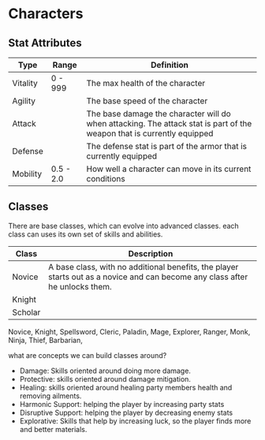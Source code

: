 # Characters

## Stat Attributes



| Type | Range | Definition |
| --- | --- | --- |
| Vitality | 0 - 999 | The max health of the character |
| Agility |  | The base speed of the character |
| Attack |  | The base damage the character will do when attacking. The attack stat is part of the weapon that is currently equipped |
| Defense |  | The defense stat is part of the armor that is currently equipped |
| Mobility | 0.5 - 2.0 | How well a character can move in its current conditions |

## Classes

There are base classes, which can evolve into advanced classes. each class can uses its own set of skills and abilities.

| Class | Description |
| --- | --- |
| Novice | A base class, with no additional benefits, the player starts out as a novice and can become any class after he unlocks them. |
| Knight | |
| Scholar | |

Novice, Knight, Spellsword, Cleric, Paladin, Mage, Explorer, Ranger, Monk, Ninja, Thief, Barbarian, 

what are concepts we can build classes around?
- Damage: Skills oriented around doing more damage.
- Protective: skills oriented around damage mitigation.
- Healing: skills oriented around healing party members health and removing ailments.
- Harmonic Support: helping the player by increasing party stats
- Disruptive Support: helping the player by decreasing enemy stats
- Explorative: Skills that help by increasing luck, so the player finds more and better materials.